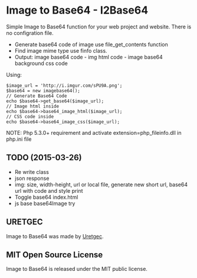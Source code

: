 Image to Base64 - I2Base64
=============

Simple Image to Base64 function for your web project and website. There is no configration file.

* Generate base64 code of image use file_get_contents function
* Find image mime type use finfo class.
* Output: image base64 code - img html code -  image base64 background css code

Using:

	$image_url = 'http://i.imgur.com/sPU9A.png';
	$base64 = new imagebase64();
	// Generate Base64 Code
	echo $base64->get_base64($image_url);
	// Image html inside
	echo $base64->base64_image_html($image_url);
	// CSS code inside
	echo $base64->base64_image_css($image_url);

NOTE: Php 5.3.0+ requirement and activate extension=php_fileinfo.dll in php.ini file

TODO (2015-03-26)
-----
- Re write class
- json response
- img: size, width-height, url or local file, generate new short url, base64 url with code and style print
- Toggle base64 index.html
- js base base64Image try

URETGEC
-----
Image to Base64 was made by [Uretgec](http://www.uretgec.com). 

MIT Open Source License
-----
Image to Base64 is released under the MIT public license.
